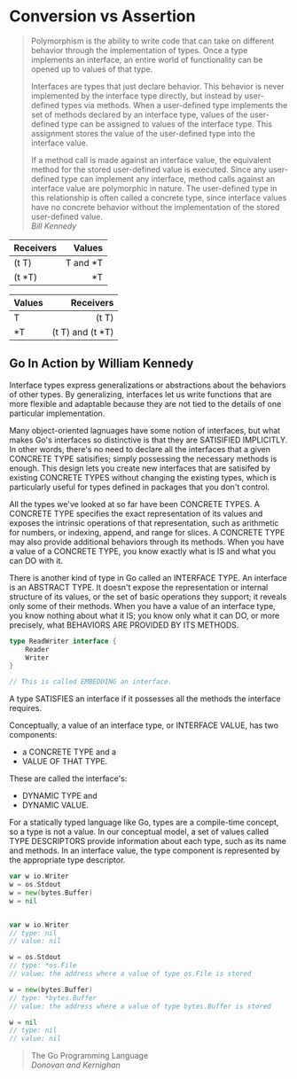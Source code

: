 # Conversion vs Assertion

> Polymorphism is the ability to write code that can take on different behavior through the
> implementation of types. Once a type implements an interface, an entire world of
> functionality can be opened up to values of that type.  
>
> Interfaces are types that just declare behavior. This behavior is never implemented by the
> interface type directly, but instead by user-defined types via methods. When a
> user-defined type implements the set of methods declared by an interface type, values of
> the user-defined type can be assigned to values of the interface type. This assignment
> stores the value of the user-defined type into the interface value.
>
> If a method call is made against an interface value, the equivalent method for the
> stored user-defined value is executed. Since any user-defined type can implement any
> interface, method calls against an interface value are polymorphic in nature. The
> user-defined type in this relationship is often called a concrete type, since interface values
> have no concrete behavior without the implementation of the stored user-defined value.  
> *Bill Kennedy*

|Receivers   |     Values|
|:-----------|----------:|
|(t T)       |   T and *T|
|(t *T)      |         *T|

|Values      |         Receivers|
|:-----------|-----------------:|
|T           |             (t T)|
|*T          |  (t T) and (t *T)|

## Go In Action by William Kennedy

Interface types express generalizations or abstractions about the behaviors of other types.
By generalizing, interfaces let us write functions that are more flexible and adaptable
because they are not tied to the details of one particular implementation.

Many object-oriented lagnuages have some notion of interfaces, but what makes Go's interfaces
so distinctive is that they are SATISIFIED IMPLICITLY. In other words, there's no need to declare
all the interfaces that a given CONCRETE TYPE satisifies; simply possessing the necessary methods
is enough. This design lets you create new interfaces that are satisifed by existing CONCRETE TYPES
without changing the existing types, which is particularly useful for types defined in packages that
you don't control.

All the types we've looked at so far have been CONCRETE TYPES. A CONCRETE TYPE specifies the exact
representation of its values and exposes the intrinsic operations of that representation, such as
arithmetic for numbers, or indexing, append, and range for slices. A CONCRETE TYPE may also provide
additional behaviors through its methods. When you have a value of a CONCRETE TYPE, you know exactly
what is IS and what you can DO with it.

There is another kind of type in Go called an INTERFACE TYPE. An interface is an ABSTRACT TYPE. It doesn't
expose the representation or internal structure of its values, or the set of basic operations they support;
it reveals only some of their methods. When you have a value of an interface type, you know nothing about
what it IS; you know only what it can DO, or more precisely, what BEHAVIORS ARE PROVIDED BY ITS METHODS.

```go
type ReadWriter interface {
    Reader
    Writer
}

// This is called EMBEDDING an interface.
```

A type SATISFIES an interface if it possesses all the methods the interface requires.

Conceptually, a value of an interface type, or INTERFACE VALUE, has two components:

- a CONCRETE TYPE and a
- VALUE OF THAT TYPE.

These are called the interface's:

- DYNAMIC TYPE and
- DYNAMIC VALUE.

For a statically typed language like Go, types are a compile-time concept, so a type is not a value.
In our conceptual model, a set of values called TYPE DESCRIPTORS provide information about each type,
such as its name and methods. In an interface value, the type component is represented by the appropriate
type descriptor.

```go
var w io.Writer
w = os.Stdout
w = new(bytes.Buffer)
w = nil


var w io.Writer
// type: nil
// value: nil

w = os.Stdout
// type: *os.File
// value: the address where a value of type os.File is stored

w = new(bytes.Buffer)
// type: *bytes.Buffer
// value: the address where a value of type bytes.Buffer is stored

w = nil
// type: nil
// value: nil
```

> The Go Programming Language  
> *Donovan and Kernighan*